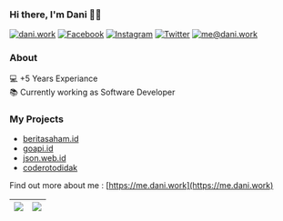 ### Hi there, I'm Dani :man_technologist:

[![dani.work](https://img.shields.io/static/v1?label=dani.work&message=%20&color=yellow&logo=GoogleChrome&style=flat-square&logoColor=white)](https://dani.work/)
[![Facebook](https://img.shields.io/static/v1?label=Facebook&message=%20&color=blue&logo=Facebook&style=flat-square&logoColor=white)](https://www.facebook.com/we.are.emo/)
[![Instagram](https://img.shields.io/static/v1?label=Instagram&message=%20&color=orange&logo=Instagram&style=flat-square&logoColor=white)](https://www.instagram.com/daniwebdev/)
[![Twitter](https://img.shields.io/static/v1?label=Twitter&message=%20&color=1da1f2&logo=Twitter&style=flat-square&logoColor=white)](https://www.twitter.com/daniwebdev/)
[![me@dani.work](https://img.shields.io/static/v1?label=me@dani.work&message=%20&color=red&logo=minutemailer&style=flat-square&logoColor=white)](mailto:me@dani.work)

### About
  
💻 +5 Years Experiance<br/>
📚 Currently working as Software Developer


### My Projects
- [beritasaham.id](https://beritasaham.id)
- [goapi.id](https://goapi.id)
- [json.web.id](https://json.web.id)
- [coderotodidak](https://instagram.com/coderotodidak)

Find out more about me : [https://me.dani.work](https://me.dani.work)


|  <img src="https://github-readme-stats.vercel.app/api?username=daniwebdev&theme=prussian&show_icons=true">   |  <img src="https://github-readme-stats.vercel.app/api/top-langs/?username=daniwebdev&theme=prussian"> |
|--------------------------------|----------------------------------|
